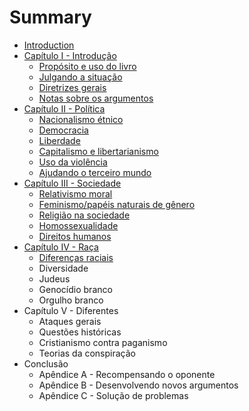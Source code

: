 # Summary

* [Introduction](README.md)
* [Capítulo I - Introdução](capitulo-i-introducao.md)
  * [Propósito e uso do livro](capitulo-i-introducao/proposito-e-uso-do-livro.md)
  * [Julgando a situação](capitulo-i-introducao/julgando-a-situacao.md)
  * [Diretrizes gerais](capitulo-i-introducao/diretrizes-gerais.md)
  * [Notas sobre os argumentos](capitulo-i-introducao/notas-sobre-os-argumentos.md)
* [Capítulo II - Política](capitulo-ii-politica.md)
  * [Nacionalismo étnico](capitulo-ii-politica/nacionalismo-etnico.md)
  * [Democracia](capitulo-ii-politica/democracia.md)
  * [Liberdade](capitulo-ii-politica/liberdade.md)
  * [Capitalismo e libertarianismo](capitulo-ii-politica/capitalismo-e-libertarianismo.md)
  * [Uso da violência](capitulo-ii-politica/uso-da-violencia.md)
  * [Ajudando o terceiro mundo](capitulo-ii-politica/ajudando-o-terceiro-mundo.md)
* [Capítulo III - Sociedade](capitulo-iii-sociedade.md)
  * [Relativismo moral](capitulo-iii-sociedade/relativismo-moral.md)
  * [Feminismo/papéis naturais de gênero](capitulo-iii-sociedade/feminismopapeis-naturais-de-genero.md)
  * [Religião na sociedade](capitulo-iii-sociedade/religiao-na-sociedade.md)
  * [Homossexualidade](capitulo-iii-sociedade/homossexualidade.md)
  * [Direitos humanos](capitulo-iii-sociedade/direitos-humanos.md)
* [Capítulo IV - Raça](capitulo-iv-raca.md)
  * [Diferenças raciais](capitulo-iv-raca/diferencas-raciais.md)
  * Diversidade
  * Judeus
  * Genocídio branco
  * Orgulho branco
* Capítulo V - Diferentes
  * Ataques gerais
  * Questões históricas
  * Cristianismo contra paganismo
  * Teorias da conspiração
* Conclusão
  * Apêndice A - Recompensando o oponente
  * Apêndice B - Desenvolvendo novos argumentos
  * Apêndice C - Solução de problemas

